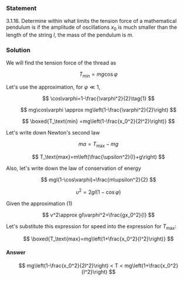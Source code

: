 ###  Statement

$3.1.16.$ Determine within what limits the tension force of a mathematical pendulum is if the amplitude of oscillations $x_0$ is much smaller than the length of the string $l$, the mass of the pendulum is $m$.

### Solution

We will find the tension force of the thread as

$$
T_\text{min}=mg\cos\varphi
$$

Let's use the approximation, for $\varphi\ll1$,

$$
\cos\varphi=1-\frac{\varphi^2}{2}\tag{1}
$$

$$
mg\cos\varphi \approx mg\left(1-\frac{\varphi^2}{2}\right)
$$

$$
\boxed{T_\text{min} =mg\left(1-\frac{x_0^2}{2l^2}\right)}
$$

Let's write down Newton's second law

$$
ma=T_\text{max}-mg
$$

$$
T_\text{max}=m\left(\frac{\upsilon^2}{l}+g\right)
$$

Also, let's write down the law of conservation of energy

$$
mgl(1-\cos\varphi)=\frac{m\upsilon^2}{2}
$$

$$
\upsilon^2=2gl(1-\cos\varphi)
$$

Given the approximation $(1)$

$$
v^2\approx gl\varphi^2=\frac{gx_0^2}{l}
$$

Let's substitute this expression for speed into the expression for $T_\text{max}$:

$$
\boxed{T_\text{max}=mg\left(1+\frac{x_0^2}{l^2}\right)}
$$

#### Answer

$$
mg\left(1-\frac{x_0^2}{2l^2}\right) < T < mg\left(1+\frac{x_0^2}{l^2}\right)
$$